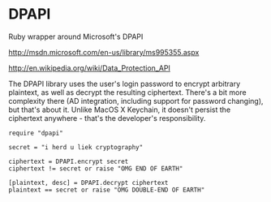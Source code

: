 DPAPI
=====
Ruby wrapper around Microsoft's DPAPI

http://msdn.microsoft.com/en-us/library/ms995355.aspx

http://en.wikipedia.org/wiki/Data_Protection_API

The DPAPI library uses the user's login password to encrypt arbitrary
plaintext, as well as decrypt the resulting ciphertext. There's a bit
more complexity there (AD integration, including support for password
changing), but that's about it. Unlike MacOS X Keychain, it doesn't
persist the ciphertext anywhere - that's the developer's
responsibility.

```
require "dpapi"

secret = "i herd u liek cryptography"

ciphertext = DPAPI.encrypt secret
ciphertext != secret or raise "OMG END OF EARTH"

[plaintext, desc] = DPAPI.decrypt ciphertext
plaintext == secret or raise "OMG DOUBLE-END OF EARTH"
```
